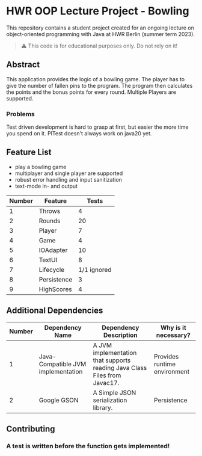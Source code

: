 # HWR OOP Lecture Project - Bowling

This repository contains a student project created for an ongoing lecture on object-oriented programming with Java at 
HWR Berlin (summer term 2023).

> :warning: This code is for educational purposes only. Do not rely on it!

## Abstract

This application provides the logic of a bowling game. 
The player has to give the number of fallen pins to the program. 
The program then calculates the points and the bonus points for every round.
Multiple Players are supported.

### Problems
Test driven development is hard to grasp at first, but easier the more time you spend on it.
PITest doesn't always work on java20 yet.

## Feature List
- play a bowling game
- multiplayer and single player are supported
- robust error handling and input sanitization
- text-mode in- and output

[TODO]: <> (Add a new row to the table for every completed feature.)

| Number | Feature       | Tests       |
|--------|---------------|-------------|
| 1      | Throws        | 4           |
| 2      | Rounds        | 20          |
| 3      | Player        | 7           |
| 4      | Game          | 4           |
| 5      | IOAdapter     | 10          |
| 6      | TextUI        | 8           |
| 7      | Lifecycle     | 1/1 ignored |
| 8      | Persistence   | 3           |
| 9      | HighScores    | 4           |



## Additional Dependencies

[TODO]: <> (Add a new row to the table for every required dependency.)

| Number | Dependency Name                    | Dependency Description                                                    | Why is it necessary?         |
|--------|------------------------------------|---------------------------------------------------------------------------|------------------------------|
| 1      | Java-Compatible JVM implementation | A JVM implementation that supports reading Java Class Files from Javac17. | Provides runtime environment |
| 2      | Google GSON                        | A Simple JSON serialization library.                                      | Persistence                  |



## Contributing

### A test is written before the function gets implemented!